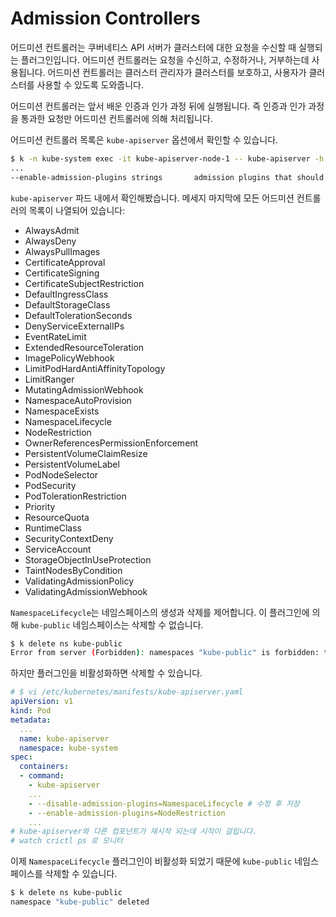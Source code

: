 # Admission Controllers

어드미션 컨트롤러는 쿠버네티스 API 서버가 클러스터에 대한 요청을 수신할 때 실행되는 플러그인입니다. 어드미션 컨트롤러는 요청을 수신하고, 수정하거나, 거부하는데 사용됩니다. 어드미션 컨트롤러는 클러스터 관리자가 클러스터를 보호하고, 사용자가 클러스터를 사용할 수 있도록 도와줍니다.

어드미션 컨트롤러는 앞서 배운 인증과 인가 과정 뒤에 실행됩니다. 즉 인증과 인가 과정을 통과한 요청만 어드미션 컨트롤러에 의해 처리됩니다.

어드미션 컨트롤러 목록은 `kube-apiserver` 옵션에서 확인할 수 있습니다.

```sh
$ k -n kube-system exec -it kube-apiserver-node-1 -- kube-apiserver -h | grep enable-admission
...
--enable-admission-plugins strings       admission plugins that should be enabled in addition to default enabled ones (NamespaceLifecycle, LimitRanger, ServiceAccount, TaintNodesByCondition, PodSecurity, Priority, DefaultTolerationSeconds, DefaultStorageClass, StorageObjectInUseProtection, PersistentVolumeClaimResize, RuntimeClass, CertificateApproval, CertificateSigning, CertificateSubjectRestriction, DefaultIngressClass, MutatingAdmissionWebhook, ValidatingAdmissionPolicy, ValidatingAdmissionWebhook, ResourceQuota). Comma-delimited list of admission plugins: AlwaysAdmit, AlwaysDeny, AlwaysPullImages, CertificateApproval, CertificateSigning, CertificateSubjectRestriction, DefaultIngressClass, DefaultStorageClass, DefaultTolerationSeconds, DenyServiceExternalIPs, EventRateLimit, ExtendedResourceToleration, ImagePolicyWebhook, LimitPodHardAntiAffinityTopology, LimitRanger, MutatingAdmissionWebhook, NamespaceAutoProvision, NamespaceExists, NamespaceLifecycle, NodeRestriction, OwnerReferencesPermissionEnforcement, PersistentVolumeClaimResize, PersistentVolumeLabel, PodNodeSelector, PodSecurity, PodTolerationRestriction, Priority, ResourceQuota, RuntimeClass, SecurityContextDeny, ServiceAccount, StorageObjectInUseProtection, TaintNodesByCondition, ValidatingAdmissionPolicy, ValidatingAdmissionWebhook. The order of plugins in this flag does not matter.
```

`kube-apiserver` 파드 내에서 확인해봤습니다. 메세지 마지막에 모든 어드미션 컨트롤러의 목록이 나열되어 있습니다:
- AlwaysAdmit
- AlwaysDeny
- AlwaysPullImages
- CertificateApproval
- CertificateSigning
- CertificateSubjectRestriction
- DefaultIngressClass
- DefaultStorageClass
- DefaultTolerationSeconds
- DenyServiceExternalIPs
- EventRateLimit
- ExtendedResourceToleration
- ImagePolicyWebhook
- LimitPodHardAntiAffinityTopology
- LimitRanger
- MutatingAdmissionWebhook
- NamespaceAutoProvision
- NamespaceExists
- NamespaceLifecycle
- NodeRestriction
- OwnerReferencesPermissionEnforcement
- PersistentVolumeClaimResize
- PersistentVolumeLabel
- PodNodeSelector
- PodSecurity
- PodTolerationRestriction
- Priority
- ResourceQuota
- RuntimeClass
- SecurityContextDeny
- ServiceAccount
- StorageObjectInUseProtection
- TaintNodesByCondition
- ValidatingAdmissionPolicy
- ValidatingAdmissionWebhook

`NamespaceLifecycle`는 네임스페이스의 생성과 삭제를 제어합니다. 이 플러그인에 의해 `kube-public` 네임스페이스는 삭제할 수 없습니다.

```sh
$ k delete ns kube-public
Error from server (Forbidden): namespaces "kube-public" is forbidden: this namespace may not be deleted
```

하지만 플러그인을 비활성화하면 삭제할 수 있습니다.

```yaml
# $ vi /etc/kubernetes/manifests/kube-apiserver.yaml
apiVersion: v1
kind: Pod
metadata:
  ...
  name: kube-apiserver
  namespace: kube-system
spec:
  containers:
  - command:
    - kube-apiserver
    ...
    - --disable-admission-plugins=NamespaceLifecycle # 수정 후 저장
    - --enable-admission-plugins=NodeRestriction
    ...
# kube-apiserver와 다른 컴포넌트가 재시작 되는데 시작이 걸립니다.
# watch crictl ps 로 모니터
```

이제 `NamespaceLifecycle` 플러그인이 비활성화 되었기 때문에 `kube-public` 네임스페이스를 삭제할 수 있습니다.

```sh
$ k delete ns kube-public
namespace "kube-public" deleted
```
